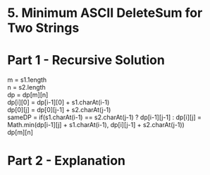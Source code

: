   # 5. Minimum ASCII DeleteSum for Two Strings
  
  # Part 1 - Recursive Solution
  m = s1.1ength <br>
  n = s2.length <br>
  dp = dp[m][n] <br>
  dp[i][0] = dp[i-1][0] + s1.charAt(i-1) <br>
  dp[0][j] = dp[0][j-1] + s2.charAt(j-1) <br>
  sameDP = if(s1.charAt(i-1) == s2.charAt(j-1) ? dp[i-1][j-1] : 
                dp[i][j] = Math.min(dp[i-1][j] + s1.charAt(i-1), dp[i][j-1] + s2.charAt(j-1)) <br>
  dp[m][n]
  
  # Part 2 - Explanation
